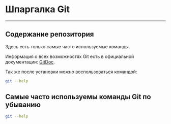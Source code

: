 # Шпаргалка Git

----

## Содержание репозитория

Здесь есть только самые часто используемые команды.

Информация о всех возможностях Git есть в официальной документации: [GitDoc](https://git-scm.com/doc).

Так же после установки можно воспользоваться командой:
```bash
git --help
```

## Самые часто используемы команды Git по убыванию

```bash
git --help
```



